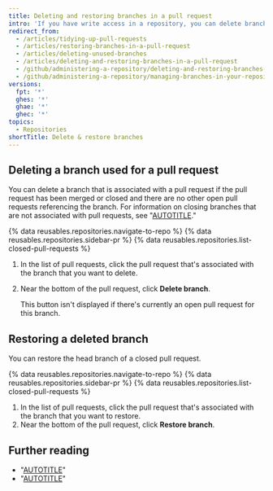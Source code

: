```yaml
---
title: Deleting and restoring branches in a pull request
intro: 'If you have write access in a repository, you can delete branches that are associated with closed or merged pull requests. You cannot delete branches that are associated with open pull requests.'
redirect_from:
  - /articles/tidying-up-pull-requests
  - /articles/restoring-branches-in-a-pull-request
  - /articles/deleting-unused-branches
  - /articles/deleting-and-restoring-branches-in-a-pull-request
  - /github/administering-a-repository/deleting-and-restoring-branches-in-a-pull-request
  - /github/administering-a-repository/managing-branches-in-your-repository/deleting-and-restoring-branches-in-a-pull-request
versions:
  fpt: '*'
  ghes: '*'
  ghae: '*'
  ghec: '*'
topics:
  - Repositories
shortTitle: Delete & restore branches
---
```

## Deleting a branch used for a pull request

You can delete a branch that is associated with a pull request if the pull request has been merged or closed and there are no other open pull requests referencing the branch. For information on closing branches that are not associated with pull requests, see "[AUTOTITLE](/pull-requests/collaborating-with-pull-requests/proposing-changes-to-your-work-with-pull-requests/creating-and-deleting-branches-within-your-repository#deleting-a-branch)."

{% data reusables.repositories.navigate-to-repo %}
{% data reusables.repositories.sidebar-pr %}
{% data reusables.repositories.list-closed-pull-requests %}
1. In the list of pull requests, click the pull request that's associated with the branch that you want to delete.
1. Near the bottom of the pull request, click **Delete branch**.

   This button isn't displayed if there's currently an open pull request for this branch.

## Restoring a deleted branch

You can restore the head branch of a closed pull request.

{% data reusables.repositories.navigate-to-repo %}
{% data reusables.repositories.sidebar-pr %}
{% data reusables.repositories.list-closed-pull-requests %}
1. In the list of pull requests, click the pull request that's associated with the branch that you want to restore.
1. Near the bottom of the pull request, click **Restore branch**.

## Further reading

- "[AUTOTITLE](/pull-requests/collaborating-with-pull-requests/proposing-changes-to-your-work-with-pull-requests/creating-and-deleting-branches-within-your-repository)"
- "[AUTOTITLE](/repositories/configuring-branches-and-merges-in-your-repository/configuring-pull-request-merges/managing-the-automatic-deletion-of-branches)"
